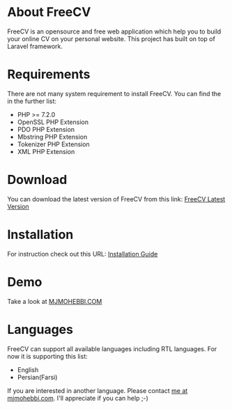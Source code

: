 # About FreeCV
FreeCV is an opensource and free web application which help you to build your online CV on your personal website. This project has built on top of Laravel framework.

# Requirements
There are not many system requirement to install FreeCV. You can find the in the further list:
  - PHP >= 7.2.0
  - OpenSSL PHP Extension
  - PDO PHP Extension
  - Mbstring PHP Extension
  - Tokenizer PHP Extension
  - XML PHP Extension

# Download
You can download the latest version of FreeCV from this link: [FreeCV Latest Version](http://0n1.ir/fcv)


# Installation
For instruction check out this URL: [Installation Guide](http://0n1.ir/FreeCV)


# Demo
Take a look at [MJMOHEBBI.COM](http://mjmohebbi.com)



# Languages
FreeCV can support all available languages including RTL languages. For now it is supporting this list:
  - English
  - Persian(Farsi)

If you are interested in another language. Please contact [me at mjmohebbi.com](mailto:me@mjmohebbi.com). I'll appreciate if you can help ;-)

